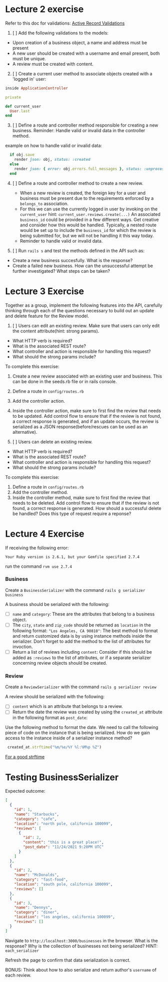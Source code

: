 # Lecture 2 exercise

Refer to this doc for validations: [Active Record Validations](https://guides.rubyonrails.org/active_record_validations.html)

1. [ ] Add the following validations to the models:

- Upon creation of a business object, a name and address must be present
- A new user should be created with a username and email present, both must be unique.
- A review must be created with content.

2. [ ] Create a current user method to associate objects created with a 'logged in' user:

```rb
inside ApplicationController

private

def current_user
  User.last
end
```

3. [ ] Define a route and controller method responsible for creating a new business. Reminder: Handle valid or invalid data in the controller method.

example on how to handle valid or invalid data:

```rb
  if obj.save
    render json: obj, status: :created
  else
    render json: { error: obj.errors.full_messages }, status: :unprocessable_entity
  end
```

4. [ ] Define a route and controller method to create a new review.

   - When a new review is created, the foreign key for a user and business must be present due to the requirements enforced by a `belongs_to` association.
   - For this we can use the currently logged in user by invoking on the `current_user` hint: `current_user.reviews.create(...)` An associated `business_id` could be provided in a few different ways. Get creative and consider how this would be handled. Typically, a nested route would be set up to include the `business_id` for which the review is being submitted for, but we will not be handling it this way today.
   - Reminder to handle valid or invalid data.

5. [ ] Run `rails s` and test the methods defined in the API such as:

- Create a new business succesfully. What is the response?
- Create a failed new business. How can the unsuccessful attempt be further investigated? What steps can be taken?

# Lecture 3 Exercise

Together as a group, implement the following features into the API, carefully thinking through each of the questions necessary to build out an update and delete feature for the Review model.

1. [ ] Users can edit an existing review. Make sure that users can only edit the content attribute(hint: strong params).

- What HTTP verb is required?
- What is the associated REST route?
- What controller and action is responsible for handling this request?
- What should the strong params include?

To complete this exercise:

1. Create a new review associated with an existing user and business. This can be done in the seeds.rb file or in rails console.
2. Define a route in `config/routes.rb`
3. Add the controller action.
4. Inside the controller action, make sure to first find the review that needs to be updated. Add control flow to ensure that if the review is not found, a correct response is generated, and if an update occurs, the review is serialized as a JSON response(before/rescues can be used as an alternative).

5. [ ] Users can delete an existing review.

- What HTTP verb is required?
- What is the associated REST route?
- What controller and action is responsible for handling this request?
- What should the strong params include?

To complete this exercise:

1. Define a route in `config/routes.rb`
2. Add the controller method.
3. Inside the controller method, make sure to first find the review that needs to be deleted. Add control flow to ensure that if the review is not found, a correct response is generated. How should a successful delete be handled? Does this type of request require a reponse?

# Lecture 4 Exercise

If receiving the following error:

```
Your Ruby version is 2.6.1, but your Gemfile specified 2.7.4
```

run the command `rvm use 2.7.4`

### Business

Create a `BusinessSerializer` with the command `rails g serializer business`

A business should be serialized with the following:

- [ ] `name` and `category`: These are the attributes that belong to a business object.
- [ ] The `city`, `state` and `zip_code` should be returned as `location` in the following format: `"Los Angeles, CA 90810"`: The best method to format and return customized data is by using instance methods inside the serializer. Don't forget to add the method to the list of attributes for invoction.
- [ ] Return a list of reviews including `content`: Consider if this should be added as `:reviews` to the list of attributes, or if a separate serializer concerning review objects should be created.

### Review

Create a `ReviewSerializer` with the command `rails g serializer review`

A review should be serialized with the following:

- [ ] `content` which is an attribute that belongs to a review.
- [ ] Return the date the review was created by using the `created_at` attribute in the following format as `post_date`:

Use the following method to format the date. We need to call the following piece of code on the instance that is being serialized. How do we gain access to the instance inside of a serializer instance method?

```rb
 created_at.strftime("%m/%e/%Y %l:%M%p %Z")
```

[For a good strftime](https://foragoodstrftime.com/)

# Testing BusinessSerializer

Expected outcome:

```json
[
  {
    "id": 1,
    "name": "Starbucks",
    "category": "cafe",
    "location": "north pole, california 100099",
    "reviews": [
      {
        "id": 2,
        "content": "this is a great place!",
        "post_date": "11/24/2021 9:20PM UTC"
      }
    ]
  },
  {
    "id": 2,
    "name": "McDonalds",
    "category": "fast-food",
    "location": "south pole, california 100099",
    "reviews": []
  },
  {
    "id": 3,
    "name": "Dennys",
    "category": "diner",
    "location": "los angeles, california 100099",
    "reviews": []
  }
]
```

Navigate to `http://localhost:3000/businesses` in the browser. What is the response? Why is the collection of businesses not being serialized? HINT: `each_serializer`

Refresh the page to confirm that data serialization is correct.

BONUS: Think about how to also serialize and return author's `username` of each review.

